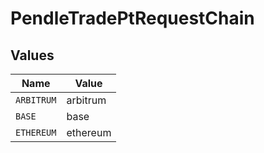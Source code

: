 # PendleTradePtRequestChain


## Values

| Name       | Value      |
| ---------- | ---------- |
| `ARBITRUM` | arbitrum   |
| `BASE`     | base       |
| `ETHEREUM` | ethereum   |